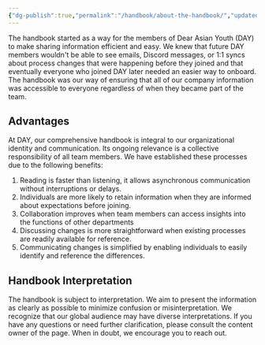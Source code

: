```yaml
---
{"dg-publish":true,"permalink":"/handbook/about-the-handbook/","updated":"2024-10-12T19:36:18.702+06:00"}
---
```


The handbook started as a way for the members of Dear Asian Youth (DAY) to make sharing information efficient and easy. We knew that future DAY members wouldn't be able to see emails, Discord messages, or 1:1 syncs about process changes that were happening before they joined and that eventually everyone who joined DAY later needed an easier way to onboard. The handbook was our way of ensuring that all of our company information was accessible to everyone regardless of when they became part of the team.

## Advantages

At DAY, our comprehensive handbook is integral to our organizational identity and communication. Its ongoing relevance is a collective responsibility of all team members. We have established these processes due to the following benefits: 
1. Reading is faster than listening, it allows asynchronous communication without interruptions or delays.
2. Individuals are more likely to retain information when they are informed about expectations before joining.
3. Collaboration improves when team members can access insights into the functions of other departments
4. Discussing changes is more straightforward when existing processes are readily available for reference.
5. Communicating changes is simplified by enabling individuals to easily identify and reference the differences.

## Handbook Interpretation

The handbook is subject to interpretation. We aim to present the information as clearly as possible to minimize confusion or misinterpretation. We recognize that our global audience may have diverse interpretations. If you have any questions or need further clarification, please consult the content owner of the page. When in doubt, we encourage you to reach out.